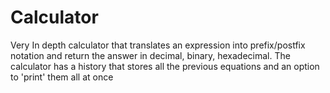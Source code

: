 # Calculator

Very In depth calculator that translates an expression into prefix/postfix notation and return the answer in decimal, binary, hexadecimal.
The calculator has a history that stores all the previous equations and an option to 'print' them all at once
